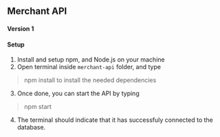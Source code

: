 ## Merchant API
#### Version 1

#### Setup
1. Install and setup npm, and Node.js on your machine
2. Open terminal inside `merchant-api` folder, and type
> npm install
to install the needed dependencies
3. Once done, you can start the API by typing
> npm start
4. The terminal should indicate that it has successfuly connected to the database.